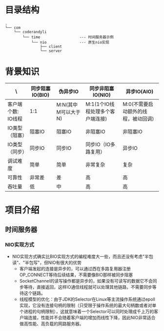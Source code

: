 # 目录结构
```aidl
.
└── com
    └── coderandyli
        └── time                  --- 时间服务器示例
            └── nio               --- 原生nio实现
                ├── client
                └── server

```

# 背景知识
\ | 同步阻塞IO(BIO) | 伪异步IO | 同步非阻塞IO(NIO) | 异步IO(AIO)
---|---|---|---|---
客户端个数: IO线程 | 1:1 | M:N(其中M可以大于N) | M:1(1个IO线程处理多个客户端连接) | M:0(不需要启动额外的线程，被动回调)
IO类型（阻塞）| 阻塞IO | 阻塞IO | 非阻塞IO | 非阻塞IO
IO类型（同步）| 同步IO | 同步IO | 同步IO（IO多路复用）| 异步IO
调试难度 | 简单 | 简单 | 非常复杂 | 复杂
可靠性 | 非常差 | 差 | 高 | 高 
吞吐量 | 低 | 中 | 高 | 高



# 项目介绍
## 时间服务器
### NIO实现方式
- NIO实现方式确实比BIO实现方式的编程难度大一些，而且还没有考虑"半包读"、"半包写"，但NIO有很大的优势
    - 客户端发起的连接是异步的，可以通过西在多路复用器注册OP_CONNECT等待后续结果，不需要像BIO那样被同步阻塞
    - SocketChannel的读写操作都是异步的，如果没有可读写的数据它不会同步等待，直接返回，这样IO通信线程就可以处理其他链路，不需要同步等待这个链路。
    - 线程模型的优化：由于JDK的Selector在Linux等主流操作系统通过epoll实现，它没有连接句柄的限制（只受限于操作系统的最大句柄数或者对单个进程的句柄限制），这就意味着一个Selector可以同时处理成千上万的客户端连接，性能并不会随着客户端的增加而线性下降，因此NIO非常适合做高性能、高负载的网路服务器。